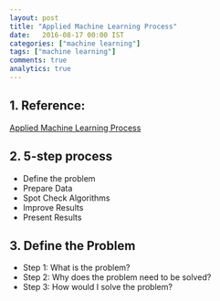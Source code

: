 ```yaml
---
layout: post
title: "Applied Machine Learning Process"
date:   2016-08-17 00:00 IST
categories: ["machine learning"]
tags: ["machine learning"]
comments: true
analytics: true
---
```


<span/>

## 1. Reference:

[Applied Machine Learning Process](http://machinelearningmastery.com/process-for-working-through-machine-learning-problems/)

## 2. 5-step process

* Define the problem
* Prepare Data
* Spot Check Algorithms
* Improve Results
* Present Results

## 3. Define the Problem

* Step 1: What is the problem?
* Step 2: Why does the problem need to be solved?
* Step 3: How would I solve the problem?

